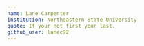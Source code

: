 ```yaml
---
name: Lane Carpenter
institution: Northeastern State University
quote: If your not first your last.
github_user: lanec92
---
```

